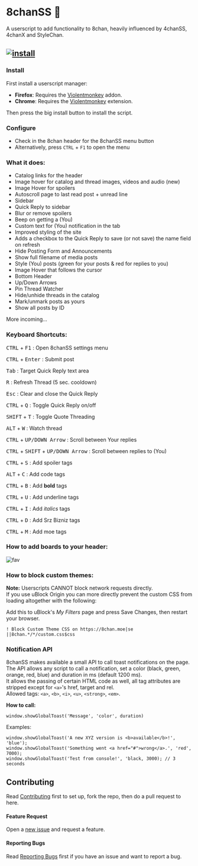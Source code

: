 # 8chanSS :beginner:

A userscript to add functionality to 8chan, heavily influenced by 4chanSS, 4chanX and StyleChan.


## [![install](https://github.com/user-attachments/assets/9a9d62fd-0b3e-460b-bb6c-092dd38b2b8d)](https://github.com/otacoo/8chanSS/raw/refs/heads/main/builds/8chanSS.user.js)


### Install

First install a userscript manager:
- **Firefox**: Requires the [Violentmonkey](https://addons.mozilla.org/en-US/firefox/addon/violentmonkey/) addon.
- **Chrome**: Requires the [Violentmonkey](https://chromewebstore.google.com/detail/violentmonkey/jinjaccalgkegednnccohejagnlnfdag/) extension.

Then press the big install button to install the script.


### Configure
- Check in the 8chan header for the 8chanSS menu button
- Alternatively, press `CTRL` + `F1` to open the menu


### What it does:
- Catalog links for the header
- Image hover for catalog and thread images, videos and audio (new)
- Image Hover for spoilers
- Autoscroll page to last read post + unread line
- Sidebar
- Quick Reply to sidebar
- Blur or remove spoilers
- Beep on getting a (You)
- Custom text for (You) notification in the tab
- Improved styling of the site
- Adds a checkbox to the Quick Reply to save (or not save) the name field on refresh
- Hide Posting Form and Announcements
- Show full filename of media posts
- Style (You) posts (green for your posts & red for replies to you)
- Image Hover that follows the cursor
- Bottom Header
- Up/Down Arrows
- Pin Thread Watcher
- Hide/unhide threads in the catalog
- Mark/unmark posts as yours
- Show all posts by ID

More incoming...

### Keyboard Shortcuts:

<kbd>CTRL</kbd> + <kbd>F1</kbd> : Open 8chanSS settings menu

<kbd>CTRL</kbd> + <kbd>Enter</kbd> : Submit post

<kbd>Tab</kbd> : Target Quick Reply text area

<kbd>R</kbd> : Refresh Thread (5 sec. cooldown)

<kbd>Esc</kbd> : Clear and close the Quick Reply

<kbd>CTRL</kbd> + <kbd>Q</kbd> : Toggle Quick Reply on/off

<kbd>SHIFT</kbd> + <kbd>T</kbd> : Toggle Quote Threading

<kbd>ALT</kbd> + <kbd>W</kbd> : Watch thread

<kbd>CTRL</kbd> + <kbd>UP/DOWN Arrow</kbd> : Scroll between Your replies

<kbd>CTRL</kbd> + <kbd>SHIFT</kbd> + <kbd>UP/DOWN Arrow</kbd> : Scroll between replies to (You)

<kbd>CTRL</kbd> + <kbd>S</kbd> : Add spoiler tags

<kbd>ALT</kbd> + <kbd>C</kbd> : Add code tags

<kbd>CTRL</kbd> + <kbd>B</kbd> : Add **bold** tags

<kbd>CTRL</kbd> + <kbd>U</kbd> : Add underline tags

<kbd>CTRL</kbd> + <kbd>I</kbd> : Add *italics* tags

<kbd>CTRL</kbd> + <kbd>D</kbd> : Add Srz Bizniz tags

<kbd>CTRL</kbd> + <kbd>M</kbd> : Add moe tags

### How to add boards to your header:

![fav](https://github.com/user-attachments/assets/8b97ca2b-8e9e-46e3-bc8b-37e4c7c42712)

### How to block custom themes:

**Note:** Userscripts CANNOT block network requests directly.\
If you use uBlock Origin you can more directly prevent the custom CSS from loading altogether with the following:

Add this to uBlock's *My Filters* page and press Save Changes, then restart your browser.

```
! Block Custom Theme CSS on https://8chan.moe|se
||8chan.*/*/custom.css$css
```

### Notification API

8chanSS makes available a small API to call toast notifications on the page.
The API allows any script to call a notification, set a color (black, green, orange, red, blue) and duration in ms (default 1200 ms).\
It allows the passing of certain HTML code as well, all tag attributes are stripped except for `<a>`'s href, target and rel.\
Allowed tags: `<a>`, `<b>`, `<i>`, `<u>`, `<strong>`, `<em>`.

**How to call:**

`window.showGlobalToast('Message', 'color', duration)`

Examples:
```
window.showGlobalToast('A new XYZ version is <b>available</b>!', 'blue');
window.showGlobalToast('Something went <a href="#">wrong</a>.', 'red', 7000);
window.showGlobalToast('Test from console!', 'black, 3000); // 3 seconds
```

## Contributing
Read [Contributing](https://github.com/otacoo/8chanSS/blob/main/CONTRIBUTING.md#development--contribution) first to set up, fork the repo, then do a pull request to here.

#### Feature Request
Open a [new issue](https://github.com/otacoo/8chanSS/issues) and request a feature.

#### Reporting Bugs

Read [Reporting Bugs](https://github.com/otacoo/8chanSS/blob/main/CONTRIBUTING.md#reporting-bugs-and-suggestions) first if you have an issue and want to report a bug.

